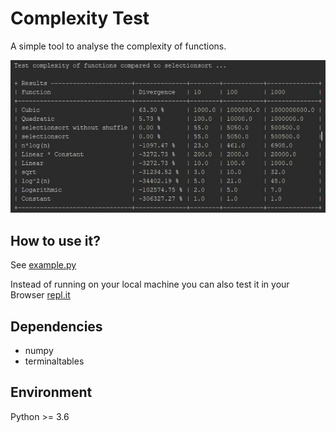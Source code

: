 # Complexity Test
A simple tool to analyse the complexity of functions.

![Example Result](example.jpg)

## How to use it?
See [example.py](example.py)

Instead of running on your local machine you can also test it in your Browser
[repl.it](https://repl.it/repls/StrongQueasyLivedistro)

## Dependencies
* numpy
* terminaltables

## Environment
Python >= 3.6
